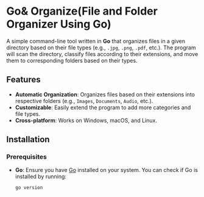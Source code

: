 # Go& Organize(File and Folder Organizer Using Go)

A simple command-line tool written in **Go** that organizes files in a given directory based on their file types (e.g., `.jpg`, `.png`, `.pdf`, etc.). The program will scan the directory, classify files according to their extensions, and move them to corresponding folders based on their types.

## Features

- **Automatic Organization**: Organizes files based on their extensions into respective folders (e.g., `Images`, `Documents`, `Audio`, etc.).
- **Customizable**: Easily extend the program to add more categories and file types.
- **Cross-platform**: Works on Windows, macOS, and Linux.

## Installation

### Prerequisites
- **Go**: Ensure you have [Go](https://golang.org/dl/) installed on your system. You can check if Go is installed by running:
  ```bash
  go version
